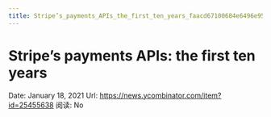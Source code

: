 ```yaml
---
title: Stripe’s_payments_APIs_the_first_ten_years_faacd67100684e6496e9505d89cd2e27
---
```


# Stripe’s payments APIs: the first ten years

Date: January 18, 2021
Url: https://news.ycombinator.com/item?id=25455638
阅读: No